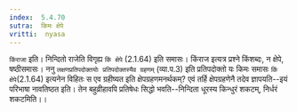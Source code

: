 ```yaml
---
index:  5.4.70
sutra:  किमः क्षेपे
vritti:  nyasa
---
```


`किंराजा` इति। निन्दितो राजेति विगृह्य `किं क्षेपे` (2.1.64) इति समासः। किंराज इत्यत्र प्रश्ने किंशब्दः, न क्षेपे, षष्ठीसमासः। ननु `लक्षणप्रतिपदोक्तयोः प्रतिपदोक्तस्यैव ग्रहणम्` (व्या.प.3) इति प्रतिपदोक्तो यः किमः समासः `किं क्षेपे`(2.1.64) इत्यनेन विहितः स एव ग्रहीष्यत इति क्षेपग्रहणमनर्थकम्? एवं तर्हि क्षेपग्रहणेनै तदेव ज्ञापयति--इयं परिभाषा नावतिष्ठत इति। तेन बहुव्रीहावपि प्रतिषेधः सिद्धो भवति--निन्दिता धूरस्य किन्धुरं शकटम्, निर्धरं शकटमिति।।

